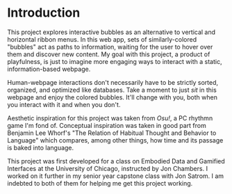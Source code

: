 # Introduction

This project explores interactive bubbles as an alternative to vertical and horizontal ribbon menus. In this web app, sets of similarly-colored "bubbles" act as paths to information, waiting for the user to hover over them and discover new content. My goal with this project, a product of playfulness, is just to imagine more engaging ways to interact with a static, information-based webpage.

Human-webpage interactions don't necessarily have to be strictly sorted, organized, and optimized like databases. Take a moment to just _sit_ in this webpage and enjoy the colored bubbles. It'll change with you, both when you interact with it and when you don't.

Aesthetic inspiration for this project was taken from _Osu!_, a PC rhythmn game I'm fond of. Conceptual inspiration was taken in good part from Benjamin Lee Whorf's "The Relation of Habitual Thought and Behavior to Language" which compares, among other things, how time and its passage is baked into language.

This project was first developed for a class on Embodied Data and Gamified Interfaces at the University of Chicago, instructed by Jon Chambers. I worked on it further in my senior year capstone class with Jon Satrom. I am indebted to both of them for helping me get this project working. 

